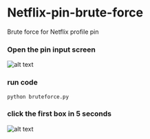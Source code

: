 # Netflix-pin-brute-force
Brute force for Netflix profile pin

### Open the pin input screen
![alt text](https://i.imgur.com/vRTQ8KQ.png)

### run code
```
python bruteforce.py
```

### click the first box in 5 seconds
![alt text](https://i.imgur.com/x4FayHa.png)
